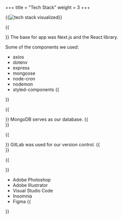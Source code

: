 +++
title = "Tech Stack"
weight = 3
+++

{{<image src="tech-stackv2.png" alt="tech stack visualized" caption="Our tech stack">}}

{{<section title="Next.js/React">}}
The base for app was Next.js and the React library.

Some of the components we used:
- axios
- dotenv
- express
- mongoose
- node-cron
- nodemon
- styled-components
{{</section>}}

{{<section title="MongoDB">}}
MongoDB serves as our database.
{{</section>}}

{{<section title="GitLab">}}
GitLab was used for our version control.
{{</section>}}

{{<section title="Tools">}}
- Adobe Photoshop
- Adobe Illustrator
- Visual Studio Code
- Insomnia
- Figma
{{</section>}}

